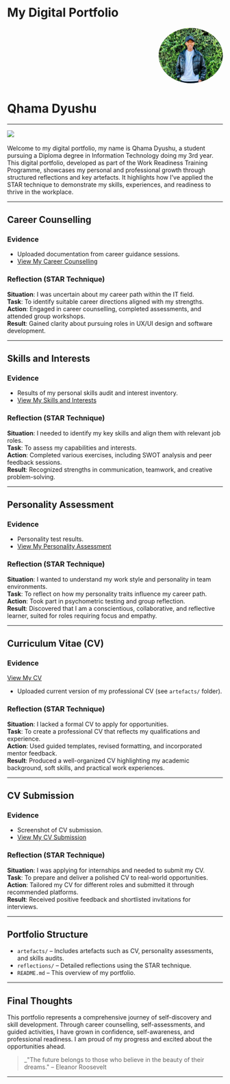 
# My Digital Portfolio

<p align="right">
  <img src="WhatsApp_Image.jpg" alt="WhatsApp_Image.jpg" width="150" style="border-radius: 50%;">
</p>

# Qhama Dyushu   
---

<a href="https://www.linkedin.com/in/qhama-dyushu-63b187234/"><img src="https://img.shields.io/badge/-LinkedIn-0072b1?&style=for-the-badge&logo=linkedin&logoColor=white" /></a>



Welcome to my digital portfolio, my name is Qhama Dyushu, a student pursuing a Diploma degree in Information Technology doing my 3rd year. This digital portfolio, developed as part of the Work Readiness Training Programme, showcases my personal and professional growth through structured reflections and key artefacts. It highlights how I’ve applied the STAR technique to demonstrate my skills, experiences, and readiness to thrive in the workplace.

---

## Career Counselling

### Evidence

- Uploaded documentation from career guidance sessions.
- [ View My  Career Counselling ](Career_Dev.PNG)

### Reflection (STAR Technique)
**Situation**: I was uncertain about my career path within the IT field.  
**Task**: To identify suitable career directions aligned with my strengths.  
**Action**: Engaged in career counselling, completed assessments, and attended group workshops.  
**Result**: Gained clarity about pursuing roles in UX/UI design and software development.

---

## Skills and Interests

### Evidence
- Results of my personal skills audit and interest inventory.
- [ View My  Skills and Interests ](Skills_and_intr.PNG)

### Reflection (STAR Technique)
**Situation**: I needed to identify my key skills and align them with relevant job roles.  
**Task**: To assess my capabilities and interests.  
**Action**: Completed various exercises, including SWOT analysis and peer feedback sessions.  
**Result**: Recognized strengths in communication, teamwork, and creative problem-solving.

---

## Personality Assessment

### Evidence
- Personality test results.
-  [ View My Personality Assessment](Personal_Assessment.PNG)


### Reflection (STAR Technique)
**Situation**: I wanted to understand my work style and personality in team environments.  
**Task**: To reflect on how my personality traits influence my career path.  
**Action**: Took part in psychometric testing and group reflection.  
**Result**: Discovered that I am a conscientious, collaborative, and reflective learner, suited for roles requiring focus and empathy.

---

## Curriculum Vitae (CV)

### Evidence
[ View My CV ](My_CV.PNG)
- Uploaded current version of my professional CV (see `artefacts/` folder).

### Reflection (STAR Technique)
**Situation**: I lacked a formal CV to apply for opportunities.  
**Task**: To create a professional CV that reflects my qualifications and experience.  
**Action**: Used guided templates, revised formatting, and incorporated mentor feedback.  
**Result**: Produced a well-organized CV highlighting my academic background, soft skills, and practical work experiences.

---

## CV Submission

### Evidence
- Screenshot of CV submission.
-  [ View My CV Submission ](Cv_submission.PNG)

### Reflection (STAR Technique)
**Situation**: I was applying for internships and needed to submit my CV.  
**Task**: To prepare and deliver a polished CV to real-world opportunities.  
**Action**: Tailored my CV for different roles and submitted it through recommended platforms.  
**Result**: Received positive feedback and shortlisted invitations for interviews.

---

## Portfolio Structure

- `artefacts/` – Includes artefacts such as CV, personality assessments, and skills audits.
- `reflections/` – Detailed reflections using the STAR technique.
- `README.md` – This overview of my portfolio.

---

## Final Thoughts

This portfolio represents a comprehensive journey of self-discovery and skill development. Through career counselling, self-assessments, and guided activities, I have grown in confidence, self-awareness, and professional readiness. I am proud of my progress and excited about the opportunities ahead.

> _"The future belongs to those who believe in the beauty of their dreams." – Eleanor Roosevelt

---
